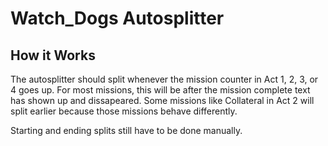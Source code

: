 # Watch_Dogs Autosplitter
## How it Works
The autosplitter should split whenever the mission counter in Act 1, 2, 3, or 4 goes up. For most missions, this will be after the mission complete text has shown up and dissapeared. Some missions like Collateral in Act 2 will split earlier because those missions behave differently.

Starting and ending splits still have to be done manually. 
